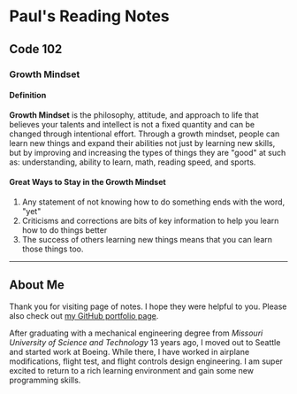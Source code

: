 # Paul's Reading Notes

## Code 102

### Growth Mindset

#### Definition
**Growth Mindset** is the philosophy, attitude, and approach to life that believes your talents and intellect is not a fixed quantity and can be changed through intentional effort.  Through a growth mindset, people can learn new things and expand their abilities not just by learning new skills, but by improving and increasing the types of things they are "good" at such as:  understanding, ability to learn, math, reading speed, and sports.

#### Great Ways to Stay in the Growth Mindset
1. Any statement of not knowing how to do something ends with the word, "yet"
2. Criticisms and corrections are bits of key information to help you learn how to do things better
3. The success of others learning new things means that you can learn those things too.


---
## About Me
Thank you for visiting page of notes.  I hope they were helpful to you.  Please also check out [my GitHub portfolio page](https://github.com/paul-leonard "Paul's GitHub Portfolio").

After graduating with a mechanical engineering degree from *Missouri University of Science and Technology* 13 years ago, I moved out to Seattle and started work at Boeing.  While there, I have worked in airplane modifications, flight test, and flight controls design engineering.  I am super excited to return to a rich learning environment and gain some new programming skills.
